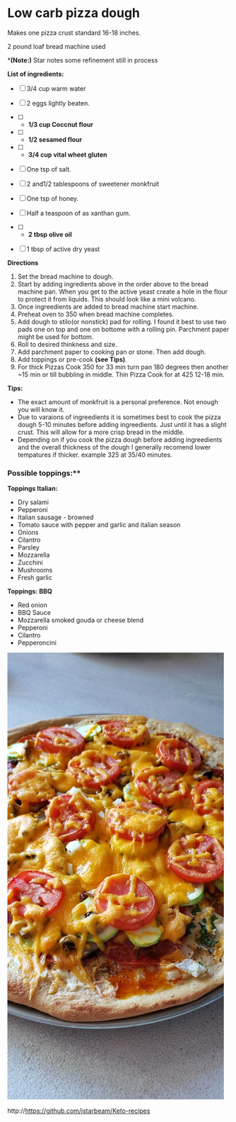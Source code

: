 <h1> Low carb pizza dough </h1>
Makes one pizza crust standard 16-18 inches. 

2 pound loaf bread machine used

***(Note:)** Star notes some refinement still in process




**List of ingredients:**
- [ ] 3/4 cup warm water
- [ ] 2 eggs lightly beaten.
- [ ] * **1/3 cup Coccnut flour**
- [ ] * **1/2 sesamed flour**
- [ ] * **3/4 cup vital wheet gluten**
- [ ] One tsp of salt.
- [ ] 2 and1/2 tablespoons of sweetener monkfruit
- [ ] One tsp of honey.
- [ ] Half a teaspoon of as xanthan gum.
- [ ] * **2 tbsp olive oil**   
- [ ] 1 tbsp of active dry yeast 


**Directions**
1. Set the bread machine to dough.
2. Start by adding ingredients above in the order above to the bread machine pan. When you get to the active yeast create a hole in the flour to protect it from liquids. This should look like a mini volcano.
3. Once ingreedients are added to bread machine start machine.
4. Preheat oven to 350 when bread machine completes.
5. Add dough to stilo(or nonstick) pad for rolling. I found it best to use two pads one on top and one on bottome with a rolling pin.  Parchment paper might be used for bottom.
6. Roll to desired thinkness and size. 
7. Add parchment paper to cooking pan or stone. Then add dough.
8. Add toppings or pre-cook **(see Tips)**.
9. For thick Pizzas Cook 350 for 33 min turn pan 180 degrees then another ~15 min or till bubbling in middle. Thin Pizza Cook for at 425 12-18 min.

**Tips:**
- The exact amount of monkfruit is a personal preference. Not enough you will know it. 
- Due to varaions of ingreedients it is sometimes best to cook the pizza dough 5-10 minutes before adding ingreedients. Just until it has a slight crust. This will allow for a more crisp bread in the middle.
- Depending on if you cook the pizza dough before adding ingreedients and the overall thickness of the dough I generally recomend lower tempatures if thicker. example 325 at 35/40 minutes.


<h3>Possible toppings:**</h3>

**Toppings Italian:**
- Dry salami
- Pepperoni
- Italian sausage - browned
- Tomato sauce with pepper and garlic  and italian season
- Onions
- Cilantro
- Parsley
- Mozzarella
- Zucchini
- Mushrooms
- Fresh garlic

**Toppings: BBQ**
- Red onion
- BBQ Sauce
- Mozzarella smoked gouda or cheese blend
- Pepperoni 
- Cilantro
- Pepperoncini 



![Github Logo](./pictures/keto-pizza.jpg)

http://https://github.com/jstarbeam/Keto-recipes
